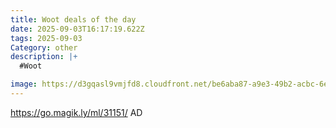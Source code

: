 ```yaml
---
title: Woot deals of the day
date: 2025-09-03T16:17:19.622Z
tags: 2025-09-03
Category: other
description: |+
  #Woot

image: https://d3gqasl9vmjfd8.cloudfront.net/be6aba87-a9e3-49b2-acbc-6e2a7495dd5e.png
---
```

https://go.magik.ly/ml/31151/
AD